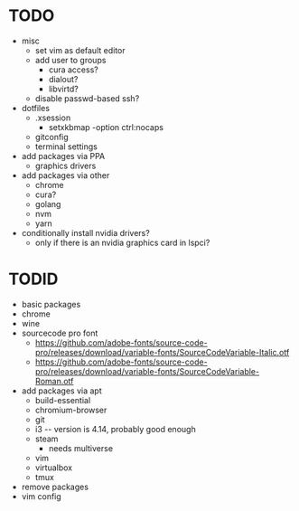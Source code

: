 # TODO

* misc
  * set vim as default editor
  * add user to groups
    * cura access?
    * dialout?
    * libvirtd?
  * disable passwd-based ssh?
* dotfiles
  * .xsession
    * setxkbmap -option ctrl:nocaps
  * gitconfig
  * terminal settings
* add packages via PPA
  * graphics drivers
* add packages via other
  * chrome
  * cura?
  * golang
  * nvm
  * yarn
* conditionally install nvidia drivers?
  * only if there is an nvidia graphics card in lspci?

# TODID
* basic packages
* chrome
* wine
* sourcecode pro font
  * https://github.com/adobe-fonts/source-code-pro/releases/download/variable-fonts/SourceCodeVariable-Italic.otf
  * https://github.com/adobe-fonts/source-code-pro/releases/download/variable-fonts/SourceCodeVariable-Roman.otf
* add packages via apt
  * build-essential
  * chromium-browser
  * git
  * i3 -- version is 4.14, probably good enough
  * steam
    * needs multiverse
  * vim
  * virtualbox
  * tmux
* remove packages
* vim config
